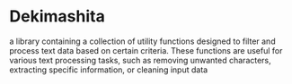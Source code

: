 # Dekimashita
a library containing a collection of utility functions designed to filter and process text data based on certain criteria. These functions are useful for various text processing tasks, such as removing unwanted characters, extracting specific information, or cleaning input data
